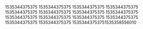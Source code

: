 1535344375375
1535344375375
1535344375375
1535344375375
1535344375375
1535344375375
1535344375375
1535344375375
1535344375375
1535344375375
1535344375375
1535344375375
1535344375375
1535344375375
15353443753751535358556010